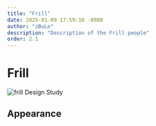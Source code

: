 ```yaml
---
title: "Frill"
date: 2025-01-09 17:59:18 -0800
author: "zBuLe"
description: "Description of the Frill people"
order: 2.1
---
```


# Frill

![frill Design Study](/images/frill_design_study.png "frill Design Study")  

## Appearance

